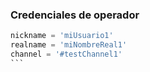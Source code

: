 ### Credenciales de operador

````py
nickname = 'miUsuario1'
realname = 'miNombreReal1'
channel = '#testChannel1'
```
